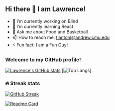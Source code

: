 ## Hi there 👋 I am Lawrence!

- 🔭 I’m currently working on Blind
- 🌱 I’m currently learning React 
- 💬 Ask me about Food and Basketball
- 📫 How to reach me: tiantonl@andrew.cmu.edu
- ⚡ Fun fact: I am a Fun Guy!


### Welcome to my GitHub profile!

[![Lawrence's GitHub stats](https://github-readme-stats.vercel.app/api?username=lawrencelilol)](https://github.com/lawrencelilol/github-readme-stats) 
[![Top Langs](https://github-readme-stats.vercel.app/api/top-langs/?username=lawrencelilol&layout=compact)]

### 🔥 Streak stats
[![GitHub Streak](http://github-readme-streak-stats.herokuapp.com?user=lawrencelilol&date_format=M%20j%5B%2C%20Y%5D)](https://git.io/streak-stats)

[![Readme Card](https://github-readme-stats.vercel.app/api/pin/?username=lawrencelilol&repo=github-readme-stats)](https://github.com/anuraghazra/github-readme-stats)


